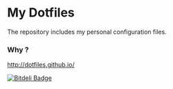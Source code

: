 # My Dotfiles

The repository includes my personal configuration files.

### Why ? 

http://dotfiles.github.io/

[![Bitdeli Badge](https://d2weczhvl823v0.cloudfront.net/erkanay/dotfiles/trend.png)](https://bitdeli.com/free "Bitdeli Badge")

